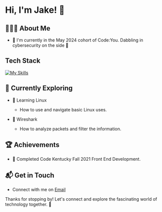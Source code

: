 # Hi, I'm Jake! 👋

## 🕵🏻‍♂️ About Me

- 🔭 I'm currently in the May 2024 cohort of Code:You. Dabbling in cybersecurity on the side 🌃

## Tech Stack
[![My Skills](https://skillicons.dev/icons?i=html,css,js)](https://skillicons.dev)

## 🌱 Currently Exploring

- 🚀 Learning Linux
  - How to use and navigate basic Linux uses.

- 🦈 Wireshark
  - How to analyze packets and filter the information.
  

 ## 🏆 Achievements

- 🌟 Completed Code Kentucky Fall 2021 Front End Development.


## 📬 Get in Touch

- Connect with me on [Email](jacobbsexton@gmail.com)

Thanks for stopping by! Let's connect and explore the fascinating world of technology together. 🚀

<!--
**inkwriter/inkwriter** is a ✨ _special_ ✨ repository because its `README.md` (this file) appears on your GitHub profile.

Here are some ideas to get you started:

- 🔭 I’m currently working on ...
- 🌱 I’m currently learning ...
- 👯 I’m looking to collaborate on ...
- 🤔 I’m looking for help with ...
- 💬 Ask me about ...
- 📫 How to reach me: ...
- 😄 Pronouns: ...
- ⚡ Fun fact: ...
-->
